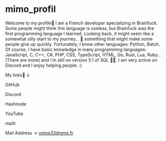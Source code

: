# mimo_profil

Welcome to my profile👋 
I am a French developer specializing in Brainfuck. 
Some people might think this language is useless, 
but Brainfuck was the first programming language I learned. 
Looking back, 
it might seem like a somewhat silly start to my journey… 🫠 
something that might make some people give up quickly. 
Fortunately, I know other languages: Python, Batch. Of course, 
I have basic knowledge in many programming languages: JavaScript, C, C++, C#, PHP, CSS, TypeScript, HTML, Go, Rust, Lua, Ruby… (There are more) and i'm still on version 5.1 of SQL 😵‍💫. 
I am very active on Discord and I enjoy helping people. :)

My links🔗 ↓

GitHub

Discord

Hashnode

YouTube

replit

Mail Address → yotop33@gmx.fr